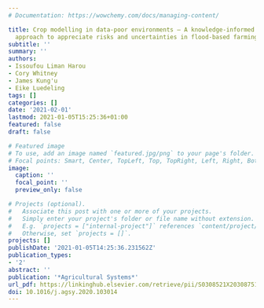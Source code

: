```yaml
---
# Documentation: https://wowchemy.com/docs/managing-content/

title: Crop modelling in data-poor environments – A knowledge-informed probabilistic
  approach to appreciate risks and uncertainties in flood-based farming systems
subtitle: ''
summary: ''
authors:
- Issoufou Liman Harou
- Cory Whitney
- James Kung'u
- Eike Luedeling
tags: []
categories: []
date: '2021-02-01'
lastmod: 2021-01-05T15:25:36+01:00
featured: false
draft: false

# Featured image
# To use, add an image named `featured.jpg/png` to your page's folder.
# Focal points: Smart, Center, TopLeft, Top, TopRight, Left, Right, BottomLeft, Bottom, BottomRight.
image:
  caption: ''
  focal_point: ''
  preview_only: false

# Projects (optional).
#   Associate this post with one or more of your projects.
#   Simply enter your project's folder or file name without extension.
#   E.g. `projects = ["internal-project"]` references `content/project/deep-learning/index.md`.
#   Otherwise, set `projects = []`.
projects: []
publishDate: '2021-01-05T14:25:36.231562Z'
publication_types:
- '2'
abstract: ''
publication: '*Agricultural Systems*'
url_pdf: https://linkinghub.elsevier.com/retrieve/pii/S0308521X20308751
doi: 10.1016/j.agsy.2020.103014
---
```

